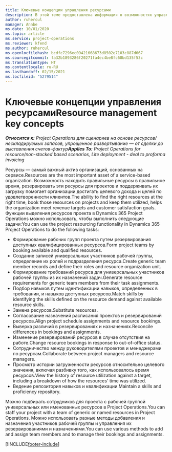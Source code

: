 ```yaml
---
title: Ключевые концепции управления ресурсами
description: В этой теме предоставлена информация о возможностях управления ресурсами в Microsoft Dynamics Project Operations.
author: ruhercul
manager: Annbe
ms.date: 10/01/2020
ms.topic: article
ms.service: project-operations
ms.reviewer: kfend
ms.author: ruhercul
ms.openlocfilehash: bcdfc7296ec09421668673d8502e7103c887d667
ms.sourcegitcommit: fa32b1893286f20271fa4ec4be8fc68bd135f53c
ms.translationtype: HT
ms.contentlocale: ru-RU
ms.lasthandoff: 02/15/2021
ms.locfileid: "5279514"
---
```

# <a name="resource-management-key-concepts"></a><span data-ttu-id="06037-103">Ключевые концепции управления ресурсами</span><span class="sxs-lookup"><span data-stu-id="06037-103">Resource management key concepts</span></span>

<span data-ttu-id="06037-104">_**Относится к:** Project Operations для сценариев на основе ресурсов/нескладируемых запасов, упрощенное развертывание — от сделки до выставления счетов-фактур_</span><span class="sxs-lookup"><span data-stu-id="06037-104">_**Applies To:** Project Operations for resource/non-stocked based scenarios, Lite deployment - deal to proforma invoicing_</span></span>

<span data-ttu-id="06037-105">Ресурсы — самый важный актив организаций, основанных на сервисе.</span><span class="sxs-lookup"><span data-stu-id="06037-105">Resources are the most important asset of a service-based organization.</span></span> <span data-ttu-id="06037-106">Возможность находить правильные ресурсы в правильное время, резервировать эти ресурсы для проектов и поддерживать их загрузку помогает организации достигать целевого дохода и целей по удовлетворенности клиентов.</span><span class="sxs-lookup"><span data-stu-id="06037-106">The ability to find the right resources at the right time, book those resources on projects and keep them utilized, helps the organization meet revenue targets and customer satisfaction goals.</span></span> <span data-ttu-id="06037-107">Функции выделения ресурсов проекта в Dynamics 365 Project Operations можно использовать, чтобы выполнить следующие задачи:</span><span class="sxs-lookup"><span data-stu-id="06037-107">You can use the project resourcing functionality in Dynamics 365 Project Operations to do the following tasks:</span></span>

- <span data-ttu-id="06037-108">Формирование рабочих групп проекта путем резервирования доступных квалифицированных ресурсов.</span><span class="sxs-lookup"><span data-stu-id="06037-108">Form project teams by booking available and qualified resources.</span></span>
- <span data-ttu-id="06037-109">Создание записей универсальных участников рабочей группы, определение их ролей и подразделения ресурса.</span><span class="sxs-lookup"><span data-stu-id="06037-109">Create generic team member records and define their roles and resource organization unit.</span></span>
- <span data-ttu-id="06037-110">Формирование требований ресурса для универсальных участников рабочей группы из их назначений задач.</span><span class="sxs-lookup"><span data-stu-id="06037-110">Generate resource requirements for generic team members from their task assignments.</span></span>
- <span data-ttu-id="06037-111">Подбор навыков путем идентификации навыков, определенных в требовании, и навыков доступных ресурсов.</span><span class="sxs-lookup"><span data-stu-id="06037-111">Match skills by identifying the skills defined on the resource demand against available resource skills.</span></span>
- <span data-ttu-id="06037-112">Замена ресурсов.</span><span class="sxs-lookup"><span data-stu-id="06037-112">Substitute resources.</span></span>
- <span data-ttu-id="06037-113">Согласование назначений расписания проектов и резервирований ресурсов.</span><span class="sxs-lookup"><span data-stu-id="06037-113">Align project schedule assignments and resource bookings.</span></span>
- <span data-ttu-id="06037-114">Выверка различий в резервированиях и назначениях.</span><span class="sxs-lookup"><span data-stu-id="06037-114">Reconcile differences in bookings and assignments.</span></span>
- <span data-ttu-id="06037-115">Изменение резервирований ресурсов в случае отсутствия на работе.</span><span class="sxs-lookup"><span data-stu-id="06037-115">Change resource bookings in response to out-of-office status.</span></span>
- <span data-ttu-id="06037-116">Сотрудничество между руководителями проектов и менеджерами по ресурсам.</span><span class="sxs-lookup"><span data-stu-id="06037-116">Collaborate between project managers and resource managers.</span></span>
- <span data-ttu-id="06037-117">Просмотр истории загруженности ресурсов относительно целевого значения, включая разбивку того, как использовалось время ресурсов.</span><span class="sxs-lookup"><span data-stu-id="06037-117">View the history of resource utilization against a target, including a breakdown of how the resources' time was utilized.</span></span>
- <span data-ttu-id="06037-118">Ведение репозитория навыков и квалификации.</span><span class="sxs-lookup"><span data-stu-id="06037-118">Maintain a skills and proficiency repository.</span></span>


<span data-ttu-id="06037-119">Можно подбирать сотрудников для проекта с рабочей группой универсальных или именованных ресурсов в Project Operations.</span><span class="sxs-lookup"><span data-stu-id="06037-119">You can staff your project with a team of generic or named resources in Project Operations.</span></span> <span data-ttu-id="06037-120">Можно использовать разные методы добавления и назначения участников рабочей группы и управления их резервированиями и назначениями.</span><span class="sxs-lookup"><span data-stu-id="06037-120">You can use various methods to add and assign team members and to manage their bookings and assignments.</span></span> 


[!INCLUDE[footer-include](../includes/footer-banner.md)]
